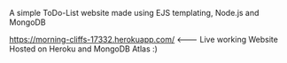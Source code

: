 A simple ToDo-List website made using EJS templating, Node.js and MongoDB

 
https://morning-cliffs-17332.herokuapp.com/  <--- Live working Website Hosted on Heroku and MongoDB Atlas :)
